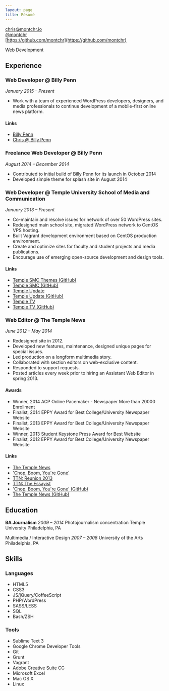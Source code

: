 ```yaml
---
layout: page
title: Résumé
---
```


[chris@montchr.io](mailto:chris@montchr.io)  
[@montchr](https://twitter.com/montchr)  
[https://github.com/montchr](https://github.com/montchr)

Web Development

## Experience

### Web Developer @ Billy Penn

*January 2015 – Present*

- Work with a team of experienced WordPress developers, designers, and media professionals to continue development of a mobile-first online news platform.

#### Links

- [Billy Penn](http://billypenn.com/)
- [Chris @ Billy Penn](http://billypenn.com/about/chris-montgomery/)

### Freelance Web Developer @ Billy Penn

*August 2014 – December 2014*

- Contributed to initial build of Billy Penn for its launch in October 2014
- Developed simple theme for splash site in August 2014

### Web Developer @ Temple University School of Media and Communication

*January 2013 – Present*

- Co-maintain and resolve issues for network of over 50 WordPress sites.
- Redesigned main school site, migrated WordPress network to CentOS VPS hosting.
- Built Vagrant development environment based on CentOS production environment.
- Create and optimize sites for faculty and student projects and media publications.
- Encourage use of emerging open-source development and design tools.

#### Links

- [Temple SMC Themes (GitHub)](https://github.com/templesmc/smc-themes)
- [Temple SMC (GitHub)](https://github.com/templesmc)
- [Temple Update](http://templeupdate.com/)
- [Temple Update (GitHub)](https://github.com/templesmc/tuupdate/)
- [Temple TV](http://templetv.net/)
- [Temple TV (GitHub)](https://github.com/templesmc/tutv/)

### Web Editor @ The Temple News

*June 2012 – May 2014*

- Redesigned site in 2012.
- Developed new features, maintenance, designed unique pages for special issues.
- Led production on a longform multimedia story.
- Collaborated with section editors on web-exclusive content.
- Responded to support requests.
- Posted articles every week prior to hiring an Assistant Web Editor in spring 2013.

#### Awards

- Winner, 2014 ACP Online Pacemaker - Newspaper More than 20000 Enrollment
- Finalist, 2014 EPPY Award for Best College/University Newspaper Website  
- Finalist, 2013 EPPY Award for Best College/University Newspaper Website  
- Winner, 2013 Student Keystone Press Award for Best Website
- Finalist, 2012 EPPY Award for Best College/University Newspaper Website

#### Links

- [The Temple News](http://temple-news.com/)
- ['Chop, Boom, You're Gone'](http://chopboom.com/)
- [TTN: Reunion 2013](http://temple-news.com/reunion-2013/)
- [TTN: The Essayist](http://temple-news.com/essays/)
- ['Chop, Boom, You're Gone' (GitHub)](https://github.com/TheTempleNews/chopboom)
- [The Temple News (GitHub)](https://github.com/montchr/zombie/)

## Education

**BA Journalism**
*2009 – 2014*
Photojournalism concentration
Temple University
Philadelphia, PA

Multimedia / Interactive Design
*2007 – 2008*
University of the Arts
Philadelphia, PA


## Skills

### Languages

- HTML5
- CSS3
- JS/jQuery/CoffeeScript
- PHP/WordPress
- SASS/LESS
- SQL
- Bash/ZSH

### Tools

- Sublime Text 3
- Google Chrome Developer Tools
- Git
- Grunt
- Vagrant
- Adobe Creative Suite CC
- Microsoft Excel
- Mac OS X
- Linux
